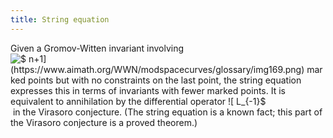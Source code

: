 ```yaml
---
title: String equation
---
```


Given a Gromov-Witten invariant involving ![$ n+1$](https://www.aimath.org/WWN/modspacecurves/glossary/img169.png) marked points but with no constraints on the last point, the string equation expresses this in terms of invariants with fewer marked points. It is equivalent to annihilation by the differential operator ![$ L_{-1}$](https://www.aimath.org/WWN/modspacecurves/glossary/img170.png) in the Virasoro conjecture. (The string equation is a known fact; this part of the Virasoro conjecture is a proved theorem.)
